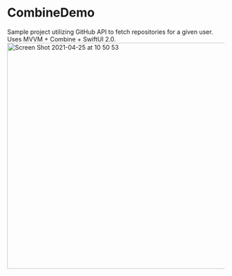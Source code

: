 # CombineDemo
Sample project utilizing GitHub API to fetch repositories for a given user. Uses MVVM + Combine + SwiftUI 2.0.
<img width="524" alt="Screen Shot 2021-04-25 at 10 50 53" src="https://user-images.githubusercontent.com/6804537/115987190-3f528100-a5b4-11eb-9694-f5f0f243c297.png">


